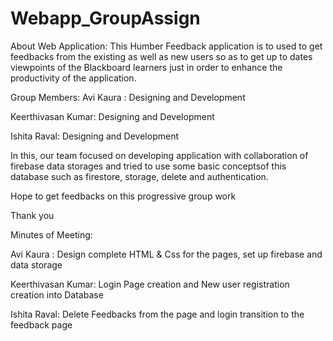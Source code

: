 # Webapp_GroupAssign

About Web Application: This Humber Feedback application is to used to get feedbacks from the existing as well as new users so as to get up to dates viewpoints of the Blackboard learners just in order to enhance the productivity of the application.

Group Members:
Avi Kaura : Designing and Development 

Keerthivasan Kumar: Designing and Development  

Ishita Raval: Designing and Development  

In this, our team focused on developing application with collaboration of firebase data storages and tried to use some basic conceptsof this database such as firestore, storage, delete and authentication.

Hope to get feedbacks on this progressive group work

Thank you 

Minutes of Meeting: 

Avi Kaura :  Design complete HTML & Css for the pages, set up firebase and data storage

Keerthivasan Kumar:  Login Page creation and New user registration creation into Database

Ishita Raval: Delete Feedbacks from the page and login transition to the feedback page
